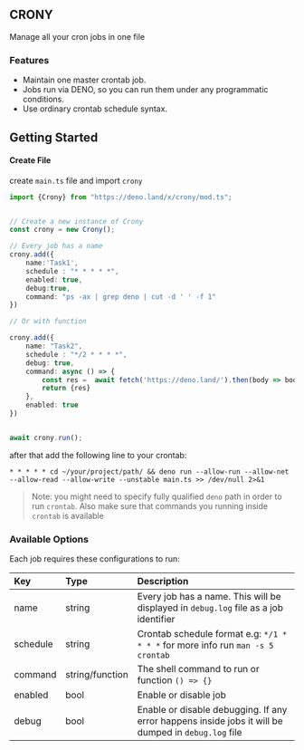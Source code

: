 ## CRONY

Manage all your cron jobs in one file

### Features
 - Maintain one master crontab job.
 - Jobs run via DENO, so you can run them under any programmatic conditions.
 - Use ordinary crontab schedule syntax.

## Getting Started 

#### Create File
create `main.ts` file and import `crony`
```ts
import {Crony} from "https://deno.land/x/crony/mod.ts";


// Create a new instance of Crony
const crony = new Crony();

// Every job has a name
crony.add({
    name:'Task1',
    schedule : "* * * * *",
    enabled: true,
    debug:true,
    command: "ps -ax | grep deno | cut -d ' ' -f 1"
})

// Or with function

crony.add({
    name: "Task2",
    schedule : "*/2 * * * *",
    debug: true,
    command: async () => {
        const res =  await fetch('https://deno.land/').then(body => body.text())
        return {res}
    },
    enabled: true
})


await crony.run();

```
after that add the following line to your crontab:
```
* * * * * cd ~/your/project/path/ && deno run --allow-run --allow-net --allow-read --allow-write --unstable main.ts >> /dev/null 2>&1
```

> Note: you might need to specify fully qualified `deno` path in order to run `crontab`.
> Also make sure that commands you running inside `crontab` is available


### Available Options
Each job requires these configurations to run:

Key       | Type    | Description
:-------- | :------ | :---------------------------------------------------------------------------------------------------------
name      | string  | Every job has a name. This will be displayed in `debug.log` file as a job identifier
schedule  | string  | Crontab schedule format e.g: `*/1 * * * *` for more info run `man -s 5 crontab`
command   | string/function | The shell command to run or function `() => {}`
enabled   | bool    | Enable or disable job
debug     | bool    | Enable or disable debugging. If any error happens inside jobs it will be dumped in `debug.log` file

